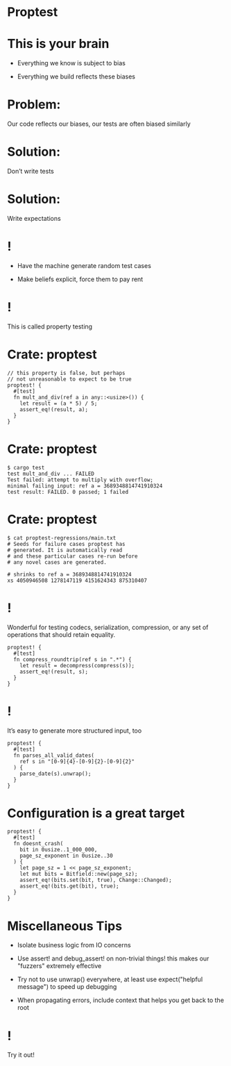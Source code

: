 # Proptest

This is your brain
==================

-   Everything we know is subject to bias

-   Everything we build reflects these biases

Problem:
========

Our code reflects our biases, our tests are often biased similarly

Solution:
=========

Don’t write tests

Solution:
=========

Write expectations

!
=

-   Have the machine generate random test cases

-   Make beliefs explicit, force them to pay rent

!
=

This is called property testing

Crate: **proptest**
===================

    // this property is false, but perhaps
    // not unreasonable to expect to be true
    proptest! {
      #[test]
      fn mult_and_div(ref a in any::<usize>()) {
        let result = (a * 5) / 5;
        assert_eq!(result, a);
      }
    }

Crate: **proptest**
===================

    $ cargo test
    test mult_and_div ... FAILED
    Test failed: attempt to multiply with overflow;
    minimal failing input: ref a = 3689348814741910324
    test result: FAILED. 0 passed; 1 failed

Crate: **proptest**
===================

    $ cat proptest-regressions/main.txt
    # Seeds for failure cases proptest has
    # generated. It is automatically read
    # and these particular cases re-run before
    # any novel cases are generated.

    # shrinks to ref a = 3689348814741910324
    xs 4050946508 1278147119 4151624343 875310407

!
=

Wonderful for testing codecs, serialization, compression, or any set of
operations that should retain equality.

    proptest! {
      #[test]
      fn compress_roundtrip(ref s in ".*") {
        let result = decompress(compress(s));
        assert_eq!(result, s);
      }
    }

!
=

It’s easy to generate more structured input, too

    proptest! {
      #[test]
      fn parses_all_valid_dates(
        ref s in "[0-9]{4}-[0-9]{2}-[0-9]{2}"
      ) {
        parse_date(s).unwrap();
      }
    }

Configuration is a great target
===============================

    proptest! {
      #[test]
      fn doesnt_crash(
        bit in 0usize..1_000_000,
        page_sz_exponent in 0usize..30
      ) {
        let page_sz = 1 << page_sz_exponent;
        let mut bits = Bitfield::new(page_sz);
        assert_eq!(bits.set(bit, true), Change::Changed);
        assert_eq!(bits.get(bit), true);
      }
    }

Miscellaneous Tips
==================

-   Isolate business logic from IO concerns

-   Use assert! and debug\_assert! on non-trivial things! this makes our
    "fuzzers" extremely effective

-   Try not to use unwrap() everywhere, at least use expect("helpful
    message") to speed up debugging

-   When propagating errors, include context that helps you get back to
    the root

!
=

Try it out!
